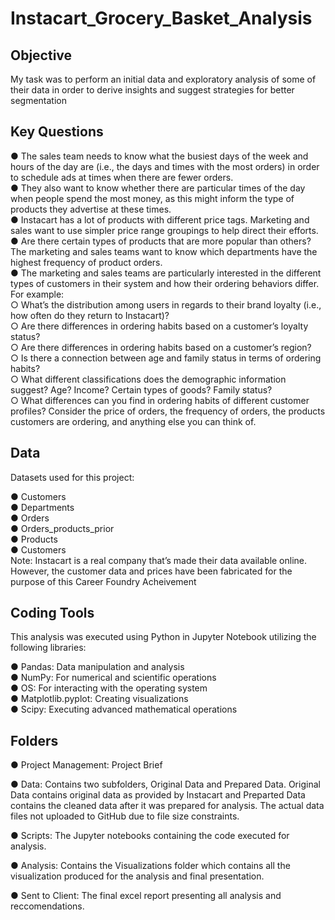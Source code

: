 # Instacart_Grocery_Basket_Analysis 
## Objective
My task was to perform an initial data and exploratory analysis of some of their data in order
to derive insights and suggest strategies for better segmentation
## Key Questions
● The sales team needs to know what the busiest days of the week and hours of the
day are (i.e., the days and times with the most orders) in order to schedule ads at
times when there are fewer orders.\
● They also want to know whether there are particular times of the day when people
spend the most money, as this might inform the type of products they advertise at
these times.\
● Instacart has a lot of products with different price tags. Marketing and sales want to
use simpler price range groupings to help direct their efforts.\
● Are there certain types of products that are more popular than others? The marketing
and sales teams want to know which departments have the highest frequency of
product orders.\
● The marketing and sales teams are particularly interested in the different types of
customers in their system and how their ordering behaviors differ. For example:\
○ What’s the distribution among users in regards to their brand loyalty (i.e., how
often do they return to Instacart)?\
○ Are there differences in ordering habits based on a customer’s loyalty status?\
○ Are there differences in ordering habits based on a customer’s region?\
○ Is there a connection between age and family status in terms of ordering
habits?\
○ What different classifications does the demographic information suggest?
Age? Income? Certain types of goods? Family status?\
○ What differences can you find in ordering habits of different customer
profiles? Consider the price of orders, the frequency of orders, the products
customers are ordering, and anything else you can think of.

## Data
Datasets used for this project:

● Customers\
● Departments\
● Orders\
● Orders_products_prior\
● Products\
● Customers\
Note: Instacart is a real company that’s made their data available online. However, the customer data and prices
have been fabricated for the purpose of this Career Foundry Acheivement

## Coding Tools

This analysis was executed using Python in Jupyter Notebook utilizing the following libraries:

● Pandas: Data manipulation and analysis\
● NumPy: For numerical and scientific operations\
● OS: For interacting with the operating system\
● Matplotlib.pyplot: Creating visualizations\
● Scipy: Executing advanced mathematical operations

## Folders

● Project Management: Project Brief

● Data: Contains two subfolders, Original Data and Prepared Data. Original Data contains original data as provided by Instacart and Preparted Data contains the cleaned data after it was prepared for analysis. The actual data files not uploaded to GitHub due to file size constraints.

● Scripts: The Jupyter notebooks containing the code executed for analysis.

● Analysis: Contains the Visualizations folder which contains all the visualization produced for the analysis and final presentation.

● Sent to Client: The final excel report presenting all analysis and reccomendations. 
